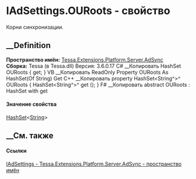 # IAdSettings.OURoots - свойство
Корни синхронизации.
## __Definition
 **Пространство имён:**
[Tessa.Extensions.Platform.Server.AdSync](N_Tessa_Extensions_Platform_Server_AdSync.htm)  
 **Сборка:** Tessa (в Tessa.dll) Версия: 3.6.0.17
C# __Копировать
    HashSet<string> OURoots { get; }
VB __Копировать
     ReadOnly Property OURoots As HashSet(Of String)
    	Get
C++ __Копировать
    property HashSet<String^>^ OURoots {
    	HashSet<String^>^ get ();
    }
F# __Копировать
     abstract OURoots : HashSet<string> with get
#### Значение свойства
[HashSet](https://learn.microsoft.com/dotnet/api/system.collections.generic.hashset-1)<[String](https://learn.microsoft.com/dotnet/api/system.string)>
##  __См. также
#### Ссылки
[IAdSettings - ](T_Tessa_Extensions_Platform_Server_AdSync_IAdSettings.htm)
[Tessa.Extensions.Platform.Server.AdSync - пространство
имён](N_Tessa_Extensions_Platform_Server_AdSync.htm)
